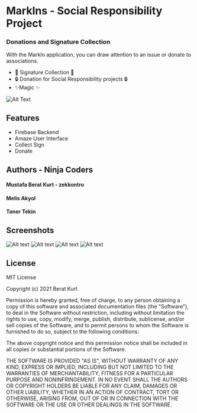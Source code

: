 
# MarkIns - Social Responsibility Project
### Donations and Signature Collection

With the MarkIn application, you can draw attention to an issue or donate to associations.

- 💬 Signature Collection 💬
- 🔒 Donation for Social Responsibility projects  🔒
- ✨Magic ✨

![Alt Text](https://secure.meetupstatic.com/photos/event/7/1/highres_489540113.jpeg)
## Features

- Firebase Backend
- Amaze User Interface
- Collect Sign
- Donate

## Authors - Ninja Coders

#### Mustafa Berat Kurt - zekkontro
#### Melis Akyol
#### Taner Tekin

## Screenshots
![Alt text](https://github.com/TanerTkn/markin/blob/main/markin_screenshot/Screenshot_1618756948.png?raw=true)
![Alt text](https://github.com/TanerTkn/markin/blob/main/markin_screenshot/Screenshot_1618756955.png?raw=true )
![Alt text](https://github.com/TanerTkn/markin/blob/main/markin_screenshot/Screenshot_1618756969.png?raw=true )
![Alt text](https://github.com/TanerTkn/markin/blob/main/markin_screenshot/Screenshot_1618757002.png?raw=true)



## License

MIT License

Copyright (c) 2021 Berat Kurt

Permission is hereby granted, free of charge, to any person obtaining a copy
of this software and associated documentation files (the "Software"), to deal
in the Software without restriction, including without limitation the rights
to use, copy, modify, merge, publish, distribute, sublicense, and/or sell
copies of the Software, and to permit persons to whom the Software is
furnished to do so, subject to the following conditions:

The above copyright notice and this permission notice shall be included in all
copies or substantial portions of the Software.

THE SOFTWARE IS PROVIDED "AS IS", WITHOUT WARRANTY OF ANY KIND, EXPRESS OR
IMPLIED, INCLUDING BUT NOT LIMITED TO THE WARRANTIES OF MERCHANTABILITY,
FITNESS FOR A PARTICULAR PURPOSE AND NONINFRINGEMENT. IN NO EVENT SHALL THE
AUTHORS OR COPYRIGHT HOLDERS BE LIABLE FOR ANY CLAIM, DAMAGES OR OTHER
LIABILITY, WHETHER IN AN ACTION OF CONTRACT, TORT OR OTHERWISE, ARISING FROM,
OUT OF OR IN CONNECTION WITH THE SOFTWARE OR THE USE OR OTHER DEALINGS IN THE
SOFTWARE.
